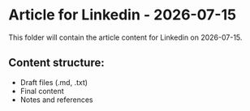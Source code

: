 # Article for Linkedin - 2026-07-15

This folder will contain the article content for Linkedin on 2026-07-15.

## Content structure:
- Draft files (.md, .txt)
- Final content
- Notes and references
